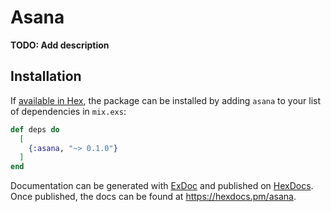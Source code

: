 # Asana

**TODO: Add description**

## Installation

If [available in Hex](https://hex.pm/docs/publish), the package can be installed
by adding `asana` to your list of dependencies in `mix.exs`:

```elixir
def deps do
  [
    {:asana, "~> 0.1.0"}
  ]
end
```

Documentation can be generated with [ExDoc](https://github.com/elixir-lang/ex_doc)
and published on [HexDocs](https://hexdocs.pm). Once published, the docs can
be found at <https://hexdocs.pm/asana>.

